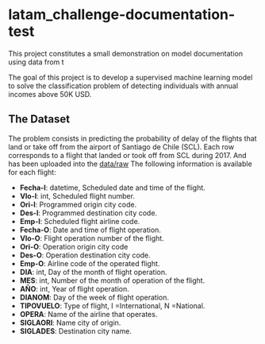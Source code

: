 latam_challenge-documentation-test
==============================

This project constitutes a small demonstration on model documentation using data from t

The goal of this project is to develop a supervised machine learning model to solve the classification problem of detecting individuals with annual incomes above 50K USD.

## The Dataset

The problem consists in predicting the probability of delay of the flights that land or take off from the airport of Santiago de Chile (SCL). Each row corresponds to a flight that landed or took off from SCL during 2017. And has been uploaded  into the [data/raw](https://github.com/nelson-io/citi-documentation-test/tree/main/data/raw) The following information is available for each flight:

* **Fecha-I**: datetime, Scheduled date and time of the flight.
* **Vlo-I**: int, Scheduled flight number.
* **Ori-I**: Programmed origin city code.
* **Des-I**: Programmed destination city code.
* **Emp-I**: Scheduled flight airline code.
* **Fecha-O**: Date and time of flight operation.
* **Vlo-O**: Flight operation number of the flight.
* **Ori-O**: Operation origin city code
* **Des-O**: Operation destination city code.
* **Emp-O**: Airline code of the operated flight.
* **DIA**: int, Day of the month of flight operation.
* **MES**: int, Number of the month of operation of the flight.
* **AÑO**: int, Year of flight operation.
* **DIANOM**: Day of the week of flight operation.
* **TIPOVUELO**: Type of flight, I =International, N =National.
* **OPERA**: Name of the airline that operates.
* **SIGLAORI**: Name city of origin.
* **SIGLADES**: Destination city name.
